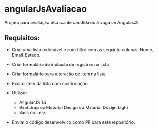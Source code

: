 # angularJsAvaliacao

Projeto para avaliação técnica de candidatos à vaga de AngularJS

## Requisitos:

* Criar uma lista ordenável e com filtro com as seguinte colunas:
    Nome, Email, Estado.
    
* Criar formulário de inclusão de registros na lista
* Criar formalário para alteração de item na lista
* Excluir item da lista com confirmação

* Utilizar:
  - AngularJS 1.5
  - Bootstrap ou Material Design ou Material Design Light
  - Sass ou Less

* Enviar o código desenvolvido como PR para este repositório.

